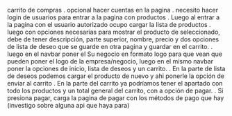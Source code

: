 carrito de compras 
. opcional hacer cuentas en la pagina
. necesito hacer login de usuarios para entrar a la pagina con productos
. Luego al entrar a la pagina con el usuario autorizado ocupo cargar la lista de productos
. luego con opciones necesarias para mostrar el producto de seleccionado, debe de tener descripción, parte superior, nombre, precio y dos opciones de lista de deseo que se guarde en otra pagina y guardar en el carrito.
. luego en el navbar poner el Su negocio en formato logo para que vean que pueden poner el logo de la empresa/negocio, luego en el mismo navbar poner la opciones de inicio, lista de deseos y un carrito. 
. En la parte de lista de deseos podemos cargar el producto de nuevo y ahi ponerle la opción de enviar al carrito
. En la parte del carrito ya podríamos tener el apartado con todo los productos y un total general del carrito, con a opción de pagar.
. Si presiona pagar, carga la pagina de pagar con los métodos de pago que hay (investigo sobre alguna api que haya para)
